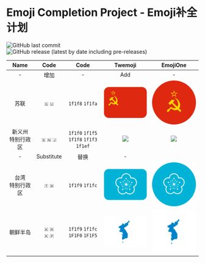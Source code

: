 # Emoji Completion Project - Emoji补全计划

![GitHub last commit](https://img.shields.io/github/last-commit/RainySummerLuo/EmojiCompletionProject?style=for-the-badge)&nbsp;&nbsp;![GitHub release (latest by date including pre-releases)](https://img.shields.io/github/v/release/RainySummerLuo/EmojiCompletionProject?include_prereleases&style=for-the-badge)

| Name | Code | Code | Twemoji | EmojiOne |
|:-:|:-:|:-:|:-:|:-:|
| - | 增加 | - | Add | - |
| 苏联 | `🇸` `🇺` | `1f1f8` `1f1fa` | <img src="./Twemoji/Soviet_Union.png" width="150px" /> | <img src="./EmojiOne/Soviet_Union.png" width="150px" /> |
| 新义州<br/>特别行政区 | `🇸` `🇳` `🇯` | `1f1f0` `1f1f5`<br/>`1f1f8` `1f1f3` `1f1ef` | <img src="./Twemoji/Sinŭiju_Special_Administrative_Region.png" width="150px" /> | <img src="./EmojiOne/Sinŭiju_Special_Administrative_Region.png" width="150px" /> |
| - | Substitute | 替换 | - |
| 台湾<br/>特别行政区 | `🇹` `🇼` | `1f1f9` `1f1fc` | <img src="./Twemoji/Taiwan_Special_Administrative_Region.png" width="150px" /> | <img src="./EmojiOne/Taiwan_Special_Administrative_Region.png" width="150px" /> |
| 朝鲜半岛 | `🇰` `🇷`<br/>`🇰` `🇵` | `1f1f9` `1f1fc`<br/>`1F1F0` `1F1F5` | <img src="./Twemoji/Unification_flag_of_Korea.png" width="150px" /> | <img src="./EmojiOne/Unification_flag_of_Korea.png" width="150px" /> |
